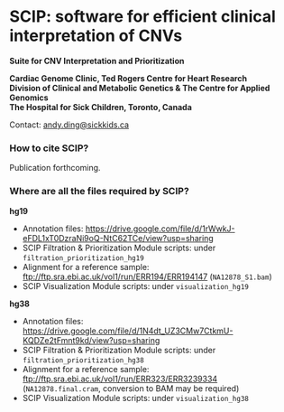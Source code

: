 # SCIP: software for efficient clinical interpretation of CNVs
**Suite for CNV Interpretation and Prioritization**

**Cardiac Genome Clinic, Ted Rogers Centre for Heart Research<br/>
Division of Clinical and Metabolic Genetics & The Centre for Applied Genomics <br/>
The Hospital for Sick Children, Toronto, Canada**

Contact: andy.ding@sickkids.ca

### How to cite SCIP?
Publication forthcoming.

### Where are all the files required by SCIP?
**hg19**
- Annotation files: https://drive.google.com/file/d/1rWwkJ-eFDL1xT0DzraNi9oQ-NtC62TCe/view?usp=sharing
- SCIP Filtration & Prioritization Module scripts: under `filtration_prioritization_hg19`
- Alignment for a reference sample: ftp://ftp.sra.ebi.ac.uk/vol1/run/ERR194/ERR194147 (`NA12878_S1.bam`)
- SCIP Visualization Module scripts: under `visualization_hg19`

**hg38**
- Annotation files: https://drive.google.com/file/d/1N4dt_UZ3CMw7CtkmU-KQDZe2tFmnt9kd/view?usp=sharing
- SCIP Filtration & Prioritization Module scripts: under `filtration_prioritization_hg38`
- Alignment for a reference sample: ftp://ftp.sra.ebi.ac.uk/vol1/run/ERR323/ERR3239334 (`NA12878.final.cram`, conversion to BAM may be required)
- SCIP Visualization Module scripts: under `visualization_hg38`
